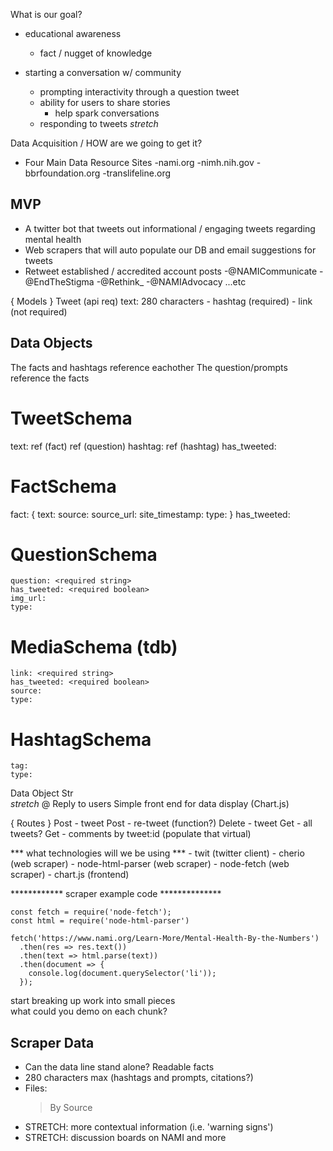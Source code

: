 What is our goal?

  * educational awareness
      - fact / nugget of knowledge

  * starting a conversation w/ community
      - prompting interactivity through a question tweet
      - ability for users to share stories
           * help spark conversations
      - responding to tweets *stretch*

Data Acquisition / HOW are we going to get it?
  * Four Main Data Resource Sites
      -nami.org
      -nimh.nih.gov
      -bbrfoundation.org
      -translifeline.org

MVP
-------
* A twitter bot that tweets out informational / engaging tweets regarding mental health
* Web scrapers that will auto populate our DB and email suggestions for tweets
* Retweet established / accredited account posts
      -@NAMICommunicate
      -@EndTheStigma
      -@Rethink_
      -@NAMIAdvocacy
      ...etc

{ Models }
  Tweet  (api req)
      text: 280 characters
          - hashtag (required)
          - link (not required)

Data Objects
---------------
The facts and hashtags reference eachother
The question/prompts reference the facts

# TweetSchema
  text: ref (fact) ref (question)
  hashtag: ref (hashtag)
  has_tweeted: <required boolean>

# FactSchema
  fact: {
    text: <required string>
    source:
    source_url:
    site_timestamp:
    type:
  }
  has_tweeted: <required boolean>

# QuestionSchema
    question: <required string>
    has_tweeted: <required boolean>
    img_url:
    type: 

# MediaSchema (tdb)
    link: <required string>
    has_tweeted: <required boolean>
    source:
    type:

# HashtagSchema
    tag:
    type:

Data Object Str          
  *stretch*
  @ Reply to users
  Simple front end for data display (Chart.js)

{ Routes }
  Post - tweet
  Post - re-tweet (function?)
  Delete - tweet
  Get - all tweets?
  Get - comments by tweet:id (populate that virtual)

*** what technologies will we be using ***
    - twit (twitter client)
    - cherio (web scraper)
    - node-html-parser (web scraper)
    - node-fetch (web scraper)
    - chart.js (frontend)

************ scraper example code **************

    const fetch = require('node-fetch');
    const html = require('node-html-parser')

    fetch('https://www.nami.org/Learn-More/Mental-Health-By-the-Numbers')
      .then(res => res.text())
      .then(text => html.parse(text))
      .then(document => {
        console.log(document.querySelector('li'));
      });

start breaking up work into small pieces  
what could you demo on each chunk?

## Scraper Data
- Can the data line stand alone? Readable facts
- 280 characters max (hashtags and prompts, citations?)
- Files: 
    > By Source 
- STRETCH: more contextual information (i.e. 'warning signs')
- STRETCH: discussion boards on NAMI and more
